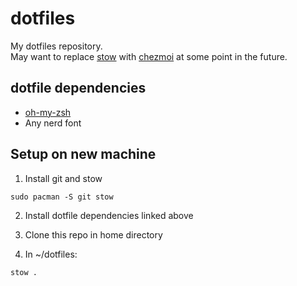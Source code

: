 # dotfiles
My dotfiles repository.<br>
May want to replace [stow](https://www.gnu.org/software/stow/) with [chezmoi](https://www.chezmoi.io/) at some point in the future.

## dotfile dependencies
- [oh-my-zsh](https://github.com/ohmyzsh/ohmyzsh)
- Any nerd font

## Setup on new machine

1. Install git and stow<br>
```
sudo pacman -S git stow
```

2. Install dotfile dependencies linked above

3. Clone this repo in home directory

4. In ~/dotfiles:<br>
```
stow .
```
